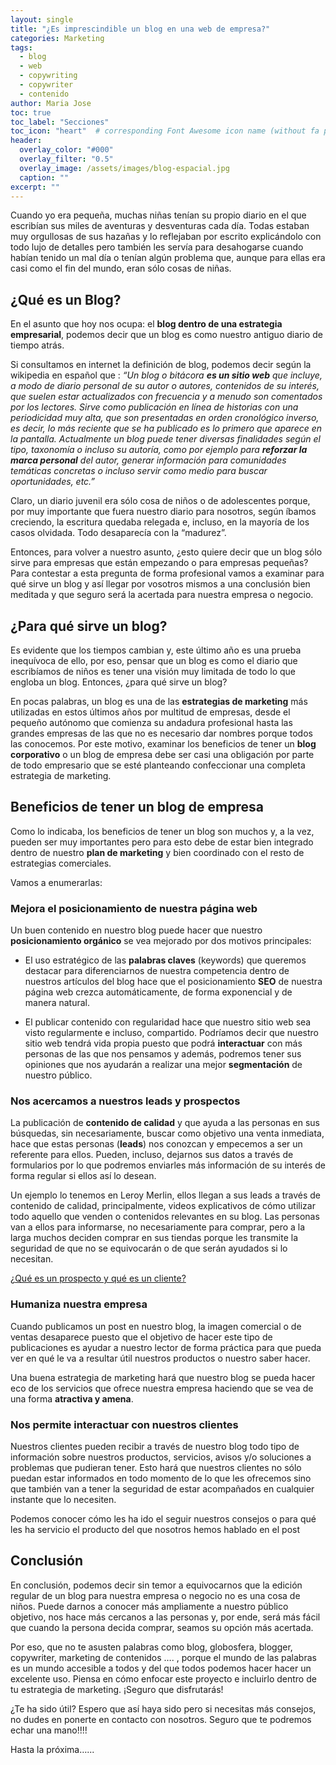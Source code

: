 ```yaml
---
layout: single
title: "¿Es imprescindible un blog en una web de empresa?"
categories: Marketing
tags:
  - blog
  - web
  - copywriting
  - copywriter
  - contenido
author: Maria Jose
toc: true
toc_label: "Secciones"
toc_icon: "heart"  # corresponding Font Awesome icon name (without fa prefix)
header:
  overlay_color: "#000"
  overlay_filter: "0.5"
  overlay_image: /assets/images/blog-espacial.jpg
  caption: ""
excerpt: ""
---
```


Cuando yo era pequeña, muchas niñas tenían su propio diario en el que escribían sus miles de aventuras y desventuras cada día. Todas estaban muy orgullosas de sus hazañas y lo reflejaban por escrito explicándolo con todo lujo de detalles pero también les servía para desahogarse cuando habían tenido un mal día o tenían algún problema que, aunque para ellas era casi como el fin del mundo, eran sólo cosas de niñas.

## ¿Qué es un Blog?

En el asunto que hoy nos ocupa: el **blog dentro de una estrategia empresarial**, podemos decir que un blog es como nuestro antiguo diario de tiempo atrás. 

Si consultamos en internet la definición de blog, podemos decir según la wikipedia en español que : *“Un blog​ o bitácora​ **es un sitio web** que incluye, a modo de diario personal de su autor o autores, contenidos de su interés, que suelen estar actualizados con frecuencia y a menudo son comentados por los lectores.​ Sirve como publicación en línea de historias con una periodicidad muy alta, que son presentadas en orden cronológico inverso, es decir, lo más reciente que se ha publicado es lo primero que aparece en la pantalla. Actualmente un blog puede tener diversas finalidades según el tipo, taxonomía o incluso su autoría, como por ejemplo para **reforzar la marca personal** del autor, generar información para comunidades temáticas concretas o incluso servir como medio para buscar oportunidades, etc.”*

Claro, un diario juvenil era sólo cosa de niños o de adolescentes porque, por muy importante que fuera nuestro diario para nosotros, según íbamos creciendo, la escritura quedaba relegada e, incluso, en la mayoría de los casos olvidada. Todo desaparecía con la “madurez”.

Entonces, para volver a nuestro asunto, ¿esto quiere decir que un blog sólo sirve para empresas que están empezando o para empresas pequeñas? Para contestar a esta pregunta de forma profesional vamos a examinar para qué sirve un blog y así llegar por vosotros mismos a una conclusión bien meditada y que seguro será la acertada para nuestra empresa o negocio. 

## ¿Para qué sirve un blog?

Es evidente que los tiempos cambian y, este último año es una prueba inequívoca de ello, por eso, pensar que un blog es como el diario que escribíamos de niños es tener una visión muy limitada de todo lo que engloba un blog. Entonces, ¿para qué sirve un blog? 

En pocas palabras, un blog es una de las **estrategias de marketing** más utilizadas en estos últimos años por multitud de empresas, desde el pequeño autónomo que comienza su andadura profesional hasta las grandes empresas de las que no es necesario dar nombres porque todos las conocemos. Por este motivo, examinar los beneficios de tener un **blog corporativo** o un blog de empresa debe ser casi una obligación por parte de todo empresario que se esté planteando confeccionar una completa estrategia de marketing. 

## Beneficios de tener un blog de empresa

Como lo indicaba, los beneficios de tener un blog son muchos y, a la vez, pueden ser muy importantes pero para esto debe de estar bien integrado dentro de nuestro **plan de marketing** y bien coordinado con el resto de estrategias comerciales. 

Vamos a enumerarlas:

### Mejora el posicionamiento de nuestra página web

Un buen contenido en nuestro blog puede hacer que nuestro **posicionamiento orgánico** se vea mejorado por dos motivos principales: 

- El uso estratégico de las **palabras claves** (keywords) que queremos destacar para diferenciarnos de nuestra competencia  dentro de nuestros artículos del blog hace que el posicionamiento **SEO** de nuestra página web crezca automáticamente, de forma exponencial y de manera natural.

- El publicar contenido con regularidad hace que nuestro sitio web sea visto regularmente e incluso, compartido. Podríamos decir que nuestro sitio web tendrá vida propia puesto que podrá **interactuar** con más personas de las que nos pensamos y además, podremos tener sus opiniones que nos ayudarán a realizar una mejor **segmentación** de nuestro público.

### Nos acercamos a nuestros leads y prospectos

La publicación de **contenido de calidad** y que ayuda a las personas en sus búsquedas, sin necesariamente, buscar como objetivo una venta inmediata, hace que estas personas (**leads**) nos conozcan y empecemos a ser un referente para ellos. Pueden, incluso, dejarnos sus datos a través de formularios por lo que podremos enviarles más información de su interés de forma regular si ellos así lo desean.

Un ejemplo lo tenemos en Leroy Merlin, ellos llegan a sus leads a través de contenido de calidad, principalmente, videos explicativos de cómo utilizar todo aquello que venden o contenidos relevantes en su blog. Las personas van a ellos para informarse, no necesariamente para comprar, pero a la larga muchos deciden comprar en sus tiendas porque les transmite la seguridad de que no se equivocarán o de que serán ayudados si lo necesitan.

[¿Qué es un prospecto y qué es un cliente?](https://ingeheris.github.io/blog/marketing/que-es-un-prospecto-y-que-es-un-cliente/)

### Humaniza nuestra empresa

Cuando publicamos un post en nuestro blog, la imagen comercial o de ventas desaparece puesto que el objetivo de hacer este tipo de publicaciones es ayudar a nuestro lector de forma práctica para que pueda ver en qué le va a resultar útil nuestros productos o nuestro saber hacer. 

Una buena estrategia de marketing hará que nuestro blog se pueda hacer eco de los servicios que ofrece nuestra empresa haciendo que se vea de una forma **atractiva y amena**.

### Nos permite interactuar con nuestros clientes

Nuestros clientes pueden recibir a través de nuestro blog todo tipo de información sobre nuestros productos, servicios, avisos y/o soluciones a problemas que pudieran tener. Esto hará que nuestros clientes no sólo puedan estar informados en todo momento de lo que les ofrecemos sino que también van a tener la seguridad de estar acompañados en cualquier instante que lo necesiten.

Podemos conocer cómo les ha ido el seguir nuestros consejos o para qué les ha servicio el producto del que nosotros hemos hablado en el post

## Conclusión

En conclusión, podemos decir sin temor a equivocarnos que la edición regular de un blog para nuestra empresa o negocio no es una cosa de niños. Puede darnos a conocer más ampliamente a nuestro público objetivo, nos hace más cercanos a las personas y, por ende, será más fácil que cuando la persona decida comprar, seamos su opción más acertada.

Por eso, que no te asusten palabras como blog, globosfera, blogger, copywriter, marketing de contenidos …. , porque el mundo de las palabras es un mundo accesible a todos y del que todos podemos hacer hacer un excelente uso. Piensa en cómo enfocar este proyecto e incluirlo dentro de tu estrategia de marketing. ¡Seguro que disfrutarás!

¿Te ha sido útil? Espero que así haya sido pero si necesitas más consejos, no dudes en ponerte en contacto con nosotros. Seguro que te podremos echar una mano!!!!

Hasta la próxima…...
